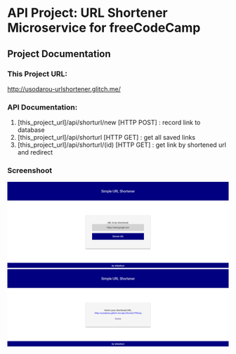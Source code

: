# API Project: URL Shortener Microservice for freeCodeCamp


## Project Documentation

### This Project URL:

http://usodarou-urlshortener.glitch.me/

### API Documentation:

1. [this_project_url]/api/shorturl/new [HTTP POST]  : record link to database 
2. [this_project_url]/api/shorturl [HTTP GET]       : get all saved links
3. [this_project_url]/api/shorturl/(id) [HTTP GET]  : get link by shortened url and redirect

### Screenshoot

![Home Page](/static/img/homepage.png)
![Success Page](/static/img/successpage.png)
